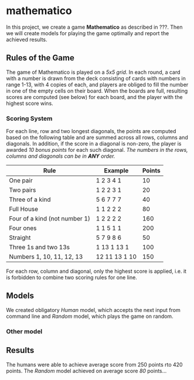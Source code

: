 # mathematico

In this project, we create a game **Mathematico** as described in ???. Then we will create models
for playing the game optimally and report the achieved results. 

## Rules of the Game

The game of Mathematico is played on a *5x5 grid*. In each round, a card with a number is drawn
from the deck consisting of cards with numbers in range 1-13, with 4 copies of each, and players
are obliged to fill the number in one of the empty cells on their board. When the boards are full,
resulting scores are computed (see below) for each board, and the player with the highest score wins.


### Scoring System

For each line, row and two longest diagonals, the points are computed based on the following table
and are summed across all rows, columns and diagonals. In addition, if the score in a diagonal 
is non-zero, the player is awarded *10 bonus points* for each such diagonal. 
*The numbers in the rows, columns and diagonals can be in __ANY__ order.*

 
|             Rule                 |     Example    | Points 
|--------------------------------- | -------------- | ------- 
|    One pair                      |  1  2  3  4  1 |   10 
|    Two pairs                     |  1  2  2  3  1 |   20 
|    Three of a kind               |  5  6  7  7  7 |   40 
|    Full House                    |  1  1  2  2  2 |   80 
|    Four of a kind (not number 1) |  1  2  2  2  2 |  160 
|    Four ones                     |  1  1  5  1  1 |  200 
|    Straight                      |  5  7  9  8  6 |   50 
|    Three 1s and two 13s          |  1 13  1 13  1 |  100 
|    Numbers 1, 10, 11, 12, 13     | 12 11 13  1 10 |  150
               

For each row, column and diagonal, only the highest score is applied, i.e. it is forbidden
to combine two scoring rules for one line.


## Models

We created obligatory *Human* model, which accepts the next input from command line and *Random*
model, which plays the game on random.

### Other model


## Results

The humans were able to achieve average score from 250 points rto 420 points. The *Random* model
achieved on average score *80* points...


               
               
